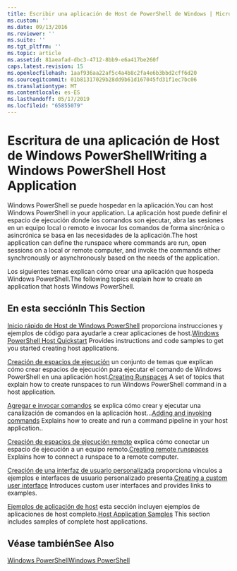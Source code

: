 ```yaml
---
title: Escribir una aplicación de Host de PowerShell de Windows | Microsoft Docs
ms.custom: ''
ms.date: 09/13/2016
ms.reviewer: ''
ms.suite: ''
ms.tgt_pltfrm: ''
ms.topic: article
ms.assetid: 81aeafad-dbc3-4712-8bb9-e6a417be260f
caps.latest.revision: 15
ms.openlocfilehash: 1aaf936aa22af5c4a4b8c2fa4e6b3bbd2cff6d20
ms.sourcegitcommit: 01b81317029b28dd9b61d167045fd31f1ec7bc06
ms.translationtype: MT
ms.contentlocale: es-ES
ms.lasthandoff: 05/17/2019
ms.locfileid: "65855079"
---
```

# <a name="writing-a-windows-powershell-host-application"></a><span data-ttu-id="401cd-102">Escritura de una aplicación de Host de Windows PowerShell</span><span class="sxs-lookup"><span data-stu-id="401cd-102">Writing a Windows PowerShell Host Application</span></span>

<span data-ttu-id="401cd-103">Windows PowerShell se puede hospedar en la aplicación.</span><span class="sxs-lookup"><span data-stu-id="401cd-103">You can host Windows PowerShell in your application.</span></span> <span data-ttu-id="401cd-104">La aplicación host puede definir el espacio de ejecución donde los comandos son ejecutar, abra las sesiones en un equipo local o remoto e invocar los comandos de forma sincrónica o asincrónica se basa en las necesidades de la aplicación.</span><span class="sxs-lookup"><span data-stu-id="401cd-104">The host application can define the runspace where commands are run, open sessions on a local or remote computer, and invoke the commands either synchronously or asynchronously based on the needs of the application.</span></span>

<span data-ttu-id="401cd-105">Los siguientes temas explican cómo crear una aplicación que hospeda Windows PowerShell.</span><span class="sxs-lookup"><span data-stu-id="401cd-105">The following topics explain how to create an application that hosts Windows PowerShell.</span></span>

## <a name="in-this-section"></a><span data-ttu-id="401cd-106">En esta sección</span><span class="sxs-lookup"><span data-stu-id="401cd-106">In This Section</span></span>

<span data-ttu-id="401cd-107">[Inicio rápido de Host de Windows PowerShell](./windows-powershell-host-quickstart.md) proporciona instrucciones y ejemplos de código para ayudarle a crear aplicaciones de host.</span><span class="sxs-lookup"><span data-stu-id="401cd-107">[Windows PowerShell Host Quickstart](./windows-powershell-host-quickstart.md) Provides instructions and code samples to get you started creating host applications.</span></span>

<span data-ttu-id="401cd-108">[Creación de espacios de ejecución](./creating-runspaces.md) un conjunto de temas que explican cómo crear espacios de ejecución para ejecutar el comando de Windows PowerShell en una aplicación host.</span><span class="sxs-lookup"><span data-stu-id="401cd-108">[Creating Runspaces](./creating-runspaces.md) A set of topics that explain how to create runspaces to run Windows PowerShell command in a host application.</span></span>

<span data-ttu-id="401cd-109">[Agregar e invocar comandos](./adding-and-invoking-commands.md) se explica cómo crear y ejecutar una canalización de comandos en la aplicación host...</span><span class="sxs-lookup"><span data-stu-id="401cd-109">[Adding and invoking commands](./adding-and-invoking-commands.md) Explains how to create and run a command pipeline in your host application..</span></span>

<span data-ttu-id="401cd-110">[Creación de espacios de ejecución remoto](./creating-remote-runspaces.md) explica cómo conectar un espacio de ejecución a un equipo remoto.</span><span class="sxs-lookup"><span data-stu-id="401cd-110">[Creating remote runspaces](./creating-remote-runspaces.md) Explains how to connect a runspace to a remote computer.</span></span>

<span data-ttu-id="401cd-111">[Creación de una interfaz de usuario personalizada](./creating-a-custom-user-interface.md) proporciona vínculos a ejemplos e interfaces de usuario personalizado presenta.</span><span class="sxs-lookup"><span data-stu-id="401cd-111">[Creating a custom user interface](./creating-a-custom-user-interface.md) Introduces custom user interfaces and provides links to examples.</span></span>

<span data-ttu-id="401cd-112">[Ejemplos de aplicación de host](./host-application-samples.md) esta sección incluyen ejemplos de aplicaciones de host completo.</span><span class="sxs-lookup"><span data-stu-id="401cd-112">[Host Application Samples](./host-application-samples.md) This section includes samples of complete host applications.</span></span>

## <a name="see-also"></a><span data-ttu-id="401cd-113">Véase también</span><span class="sxs-lookup"><span data-stu-id="401cd-113">See Also</span></span>

[<span data-ttu-id="401cd-114">Windows PowerShell</span><span class="sxs-lookup"><span data-stu-id="401cd-114">Windows PowerShell</span></span>](http://msdn.microsoft.com/en-us/b41a2af3-aec1-402d-8e18-c2c26be461ff)
